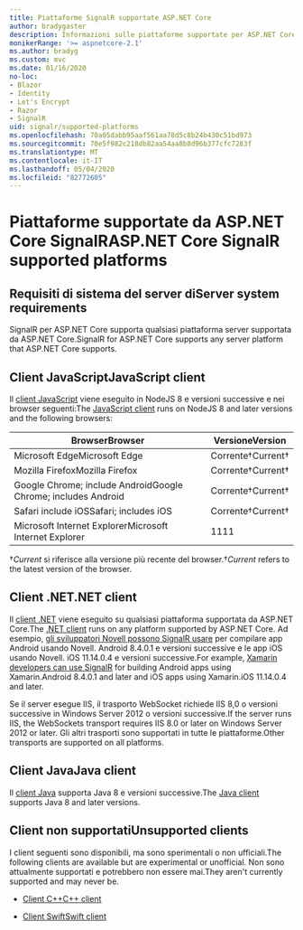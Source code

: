 ```yaml
---
title: Piattaforme SignalR supportate ASP.NET Core
author: bradygaster
description: Informazioni sulle piattaforme supportate per ASP.NET Core SignalR.
monikerRange: '>= aspnetcore-2.1'
ms.author: bradyg
ms.custom: mvc
ms.date: 01/16/2020
no-loc:
- Blazor
- Identity
- Let's Encrypt
- Razor
- SignalR
uid: signalr/supported-platforms
ms.openlocfilehash: 70a05dabb95aaf561aa78d5c8b24b430c51bd973
ms.sourcegitcommit: 70e5f982c218db82aa54aa8b8d96b377cfc7283f
ms.translationtype: MT
ms.contentlocale: it-IT
ms.lasthandoff: 05/04/2020
ms.locfileid: "82772605"
---
```

# <a name="aspnet-core-signalr-supported-platforms"></a><span data-ttu-id="4473e-103">Piattaforme supportate da ASP.NET Core SignalR</span><span class="sxs-lookup"><span data-stu-id="4473e-103">ASP.NET Core SignalR supported platforms</span></span>

## <a name="server-system-requirements"></a><span data-ttu-id="4473e-104">Requisiti di sistema del server di</span><span class="sxs-lookup"><span data-stu-id="4473e-104">Server system requirements</span></span>

<span data-ttu-id="4473e-105">SignalR per ASP.NET Core supporta qualsiasi piattaforma server supportata da ASP.NET Core.</span><span class="sxs-lookup"><span data-stu-id="4473e-105">SignalR for ASP.NET Core supports any server platform that ASP.NET Core supports.</span></span>

## <a name="javascript-client"></a><span data-ttu-id="4473e-106">Client JavaScript</span><span class="sxs-lookup"><span data-stu-id="4473e-106">JavaScript client</span></span>

<span data-ttu-id="4473e-107">Il [client JavaScript](xref:signalr/javascript-client) viene eseguito in NodeJS 8 e versioni successive e nei browser seguenti:</span><span class="sxs-lookup"><span data-stu-id="4473e-107">The [JavaScript client](xref:signalr/javascript-client) runs on NodeJS 8 and later versions and the following browsers:</span></span>

| <span data-ttu-id="4473e-108">Browser</span><span class="sxs-lookup"><span data-stu-id="4473e-108">Browser</span></span>                         | <span data-ttu-id="4473e-109">Versione</span><span class="sxs-lookup"><span data-stu-id="4473e-109">Version</span></span>         |
| ------------------------------- | --------------- |
| <span data-ttu-id="4473e-110">Microsoft Edge</span><span class="sxs-lookup"><span data-stu-id="4473e-110">Microsoft Edge</span></span>                  | <span data-ttu-id="4473e-111">Corrente&dagger;</span><span class="sxs-lookup"><span data-stu-id="4473e-111">Current&dagger;</span></span> |
| <span data-ttu-id="4473e-112">Mozilla Firefox</span><span class="sxs-lookup"><span data-stu-id="4473e-112">Mozilla Firefox</span></span>                 | <span data-ttu-id="4473e-113">Corrente&dagger;</span><span class="sxs-lookup"><span data-stu-id="4473e-113">Current&dagger;</span></span> |
| <span data-ttu-id="4473e-114">Google Chrome; include Android</span><span class="sxs-lookup"><span data-stu-id="4473e-114">Google Chrome; includes Android</span></span> | <span data-ttu-id="4473e-115">Corrente&dagger;</span><span class="sxs-lookup"><span data-stu-id="4473e-115">Current&dagger;</span></span> |
| <span data-ttu-id="4473e-116">Safari include iOS</span><span class="sxs-lookup"><span data-stu-id="4473e-116">Safari; includes iOS</span></span>            | <span data-ttu-id="4473e-117">Corrente&dagger;</span><span class="sxs-lookup"><span data-stu-id="4473e-117">Current&dagger;</span></span> |
| <span data-ttu-id="4473e-118">Microsoft Internet Explorer</span><span class="sxs-lookup"><span data-stu-id="4473e-118">Microsoft Internet Explorer</span></span>     | <span data-ttu-id="4473e-119">11</span><span class="sxs-lookup"><span data-stu-id="4473e-119">11</span></span>              |

<span data-ttu-id="4473e-120">&dagger;*Current* si riferisce alla versione più recente del browser.</span><span class="sxs-lookup"><span data-stu-id="4473e-120">&dagger;*Current* refers to the latest version of the browser.</span></span>

## <a name="net-client"></a><span data-ttu-id="4473e-121">Client .NET</span><span class="sxs-lookup"><span data-stu-id="4473e-121">.NET client</span></span>

<span data-ttu-id="4473e-122">Il [client .NET](xref:signalr/dotnet-client) viene eseguito su qualsiasi piattaforma supportata da ASP.NET Core.</span><span class="sxs-lookup"><span data-stu-id="4473e-122">The [.NET client](xref:signalr/dotnet-client) runs on any platform supported by ASP.NET Core.</span></span> <span data-ttu-id="4473e-123">Ad esempio, [gli sviluppatori Novell possono SignalR usare](https://github.com/aspnet/Announcements/issues/305) per compilare app Android usando Novell. Android 8.4.0.1 e versioni successive e le app iOS usando Novell. iOS 11.14.0.4 e versioni successive.</span><span class="sxs-lookup"><span data-stu-id="4473e-123">For example, [Xamarin developers can use SignalR](https://github.com/aspnet/Announcements/issues/305) for building Android apps using Xamarin.Android 8.4.0.1 and later and iOS apps using Xamarin.iOS 11.14.0.4 and later.</span></span>

<span data-ttu-id="4473e-124">Se il server esegue IIS, il trasporto WebSocket richiede IIS 8,0 o versioni successive in Windows Server 2012 o versioni successive.</span><span class="sxs-lookup"><span data-stu-id="4473e-124">If the server runs IIS, the WebSockets transport requires IIS 8.0 or later on Windows Server 2012 or later.</span></span> <span data-ttu-id="4473e-125">Gli altri trasporti sono supportati in tutte le piattaforme.</span><span class="sxs-lookup"><span data-stu-id="4473e-125">Other transports are supported on all platforms.</span></span>

## <a name="java-client"></a><span data-ttu-id="4473e-126">Client Java</span><span class="sxs-lookup"><span data-stu-id="4473e-126">Java client</span></span>

<span data-ttu-id="4473e-127">Il [client Java](xref:signalr/java-client) supporta Java 8 e versioni successive.</span><span class="sxs-lookup"><span data-stu-id="4473e-127">The [Java client](xref:signalr/java-client) supports Java 8 and later versions.</span></span>

## <a name="unsupported-clients"></a><span data-ttu-id="4473e-128">Client non supportati</span><span class="sxs-lookup"><span data-stu-id="4473e-128">Unsupported clients</span></span>

<span data-ttu-id="4473e-129">I client seguenti sono disponibili, ma sono sperimentali o non ufficiali.</span><span class="sxs-lookup"><span data-stu-id="4473e-129">The following clients are available but are experimental or unofficial.</span></span> <span data-ttu-id="4473e-130">Non sono attualmente supportati e potrebbero non essere mai.</span><span class="sxs-lookup"><span data-stu-id="4473e-130">They aren't currently supported and may never be.</span></span>

* <span data-ttu-id="4473e-131">[Client C++](https://github.com/aspnet/SignalR-Client-Cpp)</span><span class="sxs-lookup"><span data-stu-id="4473e-131">[C++ client](https://github.com/aspnet/SignalR-Client-Cpp)</span></span>

* <span data-ttu-id="4473e-132">[Client Swift](https://github.com/moozzyk/SignalR-Client-Swift)</span><span class="sxs-lookup"><span data-stu-id="4473e-132">[Swift client](https://github.com/moozzyk/SignalR-Client-Swift)</span></span>
